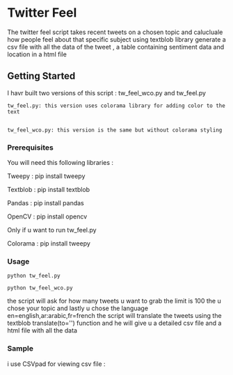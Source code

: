# Twitter Feel

The twitter feel script takes recent tweets on a chosen topic and calucluale how people feel about that specific subject using textblob library generate a csv file with all the data of the tweet , a table containing sentiment data and location in a html file 

## Getting Started

I havr built two versions of this script : tw_feel_wco.py and tw_feel.py

    tw_feel.py: this version uses colorama library for adding color to the text


    tw_feel_wco.py: this version is the same but without colorama styling

    
### Prerequisites

You will need this following libraries :

Tweepy :    pip install tweepy

Textblob :  pip install textblob

Pandas :    pip install pandas

OpenCV :    pip install opencv

Only if u want to run tw_feel.py 

Colorama :  pip install tweepy


### Usage

    python tw_feel.py

    python tw_feel_wco.py
    
 the script will ask for how many tweets u want to grab the limit is 100 the u chose your topic and lastly u chose the language   en=english,ar:arabic,fr=french the script will translate the tweets using the textblob translate(to='') function and he will give u a detailed csv file and a html file with all the data 
 

### Sample
i use CSVpad for viewing csv file :



